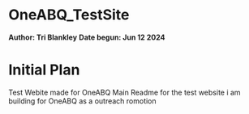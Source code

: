 # OneABQ_TestSite
**Author: Tri Blankley**
**Date begun: Jun 12 2024**

# Initial Plan
Test Webite made for OneABQ
Main Readme for the test website i am building for OneABQ as a outreach romotion
